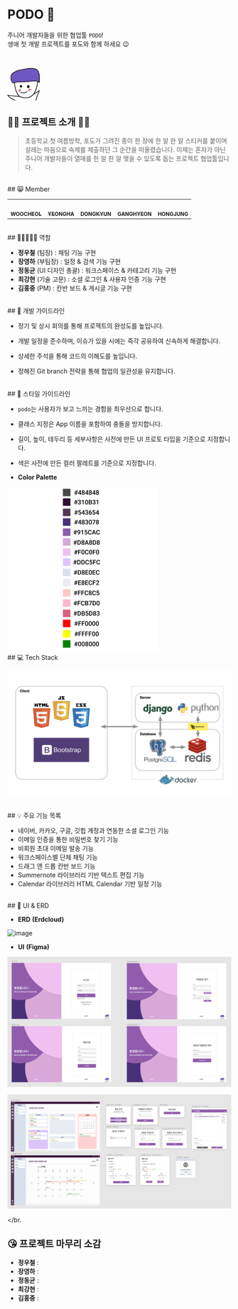 # PODO 🍇 
주니어 개발자들을 위한 협업툴 `PODO`!  
생애 첫 개발 프로젝트를 포도와 함께 하세요 😉

</br>

![마스코트](README.assets/마스코트-1637077278149.png)  

## 🙋‍♂️ 프로젝트 소개 🙋‍♀️

>초등학교 첫 여름방학, 포도가 그려진 종이 한 장에 한 알 한 알 스티커를 붙이며 설레는 마음으로 숙제를 제출하던 그 순간을 떠올렸습니다.
>이제는 혼자가 아닌 주니어 개발자들이 열매를 한 알 한 알 맺을 수 있도록 돕는 프로젝트 협업툴입니다.  

</br>
## 😸 Member

<table>
  <tr>
    <td align="center"><a href="https://github.com/woosteelz"><img src="https://avatars.githubusercontent.com/u/48507475?v=4" width="100px;" alt=""/><br /><sub><b>WOOCHEOL</b></sub></a><br /></td>
    <td align="center"><a href="https://github.com/yeongsummer"><img src="https://avatars.githubusercontent.com/u/87457128?v=4" width="100px;" alt=""/><br /><sub><b>YEONGHA</b></sub></a><br /></td>
    <td align="center"><a href="https://github.com/DongKyunJung"><img src="https://avatars.githubusercontent.com/u/87457171?v=4" width="100px;" alt=""/><br /><sub><b>DONGKYUN</b></sub></a><br /></td>
    <td align="center"><a href="https://github.com/khyunchoi"><img src="https://avatars.githubusercontent.com/u/77478732?v=4" width="100px;" alt=""/><br /><sub><b>GANGHYEON</b></sub></a><br /></td>
    <td align="center"><a href="https://github.com/hongjungkimm"><img src="https://avatars.githubusercontent.com/u/87457152?v=4" width="100px;" alt=""/><br /><sub><b>HONGJUNG</b></sub></a><br /></td>
  </tr>
</table>  

</br>
## 👨🏻‍🤝‍👨🏻 역할

- **정우철** (팀장)  : 채팅 기능 구현
- **장영하** (부팀장)  : 일정 & 검색 기능 구현
- **정동균** (UI 디자인 총괄)  : 워크스페이스 & 카테고리 기능 구현
- **최강현** (기술 고문) : 소셜 로그인 & 사용자 인증 기능 구현
- **김홍중** (PM) : 칸반 보드 & 게시글 기능 구현  

</br>
## 📌 개발 가이드라인

- 정기 및 상시 회의를 통해 프로젝트의 완성도를 높입니다.
- 개발 일정을 준수하며, 이슈가 있을 시에는 즉각 공유하여 신속하게 해결합니다.

- 상세한 주석을 통해 코드의 이해도를 높입니다.
- 정해진 Git branch 전략을 통해 협업의 일관성을 유지합니다.  

</br>
## 🎨 스타일 가이드라인

- `podo`는 사용자가 보고 느끼는 경험을 최우선으로 합니다.

- 클래스 지정은 App 이름을 포함하여 충돌을 방지합니다.

- 길이, 높이, 테두리 등 세부사항은 사전에 만든 UI 프로토 타입을 기준으로 지정합니다.

- 색은 사전에 만든 컬러 팔레트를 기준으로 지정합니다.

- **Color Palette**

<img src="README.assets/colors.PNG" alt="colors"  />  

</br>
## 💻 Tech Stack

![made_by_woosteelz](README.assets/made_by_woosteelz.jpg)  

</br>
## 💡 주요 기능 목록

- 네이버, 카카오, 구글, 깃헙 계정과 연동한 소셜 로그인 기능
- 이메일 인증을 통한 비밀번호 찾기 기능
- 비회원 초대 이메일 발송 기능
- 워크스페이스별 단체 채팅 기능
- 드래그 앤 드롭 칸반 보드 기능
- Summernote 라이브러리 기반 텍스트 편집 기능
- Calendar 라이브러리 HTML Calendar 기반 일정 기능  

</br>
## 📐 UI & ERD

- **ERD** **(Erdcloud)**

![image](https://user-images.githubusercontent.com/87457128/141805782-3eae09db-0d80-4f25-a322-28ed8de3ff3b.png)  



- **UI** **(Figma)**

![UI1](README.assets/UI1.png)

![UI2](README.assets/UI2.png)  

</br.
## 😘 프로젝트 마무리 소감

- **정우철** : 
- **장영하** :
- **정동균** :
- **최강현** :
- **김홍중** :
